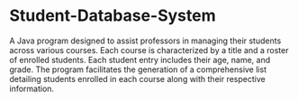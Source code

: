 # Student-Database-System
A Java program designed to assist professors in managing their students across various courses. Each course is characterized by a title and a roster of enrolled students. Each student entry includes their age, name, and grade. The program facilitates the generation of a comprehensive list detailing students enrolled in each course along with their respective information.
